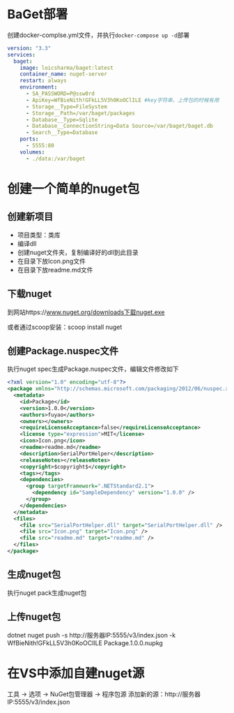 # BaGet部署

创建docker-complse.yml文件，并执行`docker-compose up -d`部署

```yml
version: "3.3"
services:
  baget:
    image: loicsharma/baget:latest
    container_name: nuget-server
    restart: always
    environment:
      - SA_PASSWORD=P@ssw0rd
      - ApiKey=WfBieNith!GFkLL5V3h0KoOClILE #key字符串，上传包的时候有用
      - Storage__Type=FileSystem
      - Storage__Path=/var/baget/packages
      - Database__Type=Sqlite
      - Database__ConnectionString=Data Source=/var/baget/baget.db
      - Search__Type=Database
    ports:
      - 5555:80
    volumes:
      - ./data:/var/baget
```

# 创建一个简单的nuget包

## 创建新项目

* 项目类型：类库
* 编译dll
* 创建nuget文件夹，复制编译好的dll到此目录
* 在目录下放Icon.png文件
* 在目录下放readme.md文件

## 下载nuget

到网站https://www.nuget.org/downloads下载nuget.exe

或者通过scoop安装：scoop install nuget

## 创建Package.nuspec文件

执行nuget spec生成Package.nuspec文件，编辑文件修改如下

```xml
<?xml version="1.0" encoding="utf-8"?>
<package xmlns="http://schemas.microsoft.com/packaging/2012/06/nuspec.xsd">
  <metadata>
    <id>Package</id>
    <version>1.0.0</version>
    <authors>fuyao</authors>
    <owners></owners>
    <requireLicenseAcceptance>false</requireLicenseAcceptance>
    <license type="expression">MIT</license>
    <icon>Icon.png</icon>
    <readme>readme.md</readme>
    <description>SerialPortHelper</description>
    <releaseNotes></releaseNotes>
    <copyright>$copyright$</copyright>
    <tags></tags>
    <dependencies>
      <group targetFramework=".NETStandard2.1">
        <dependency id="SampleDependency" version="1.0.0" />
      </group>
    </dependencies>
  </metadata>
  <files>
    <file src="SerialPortHelper.dll" target="SerialPortHelper.dll" />
    <file src="Icon.png" target="Icon.png" />
    <file src="readme.md" target="readme.md" />
  </files>
</package>
```

## 生成nuget包

执行nuget pack生成nuget包

## 上传nuget包

dotnet nuget push -s http://服务器IP:5555/v3/index.json -k WfBieNith!GFkLL5V3h0KoOClILE Package.1.0.0.nupkg

# 在VS中添加自建nuget源

工具 -> 选项 -> NuGet包管理器 -> 程序包源
添加新的源：http://服务器IP:5555/v3/index.json